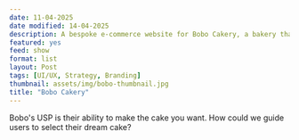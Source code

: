 ```yaml
---
date: 11-04-2025
date modified: 14-04-2025
description: A bespoke e-commerce website for Bobo Cakery, a bakery that specialises in highly-customised artisanal cakes.
featured: yes
feed: show
format: list
layout: Post
tags: [UI/UX, Strategy, Branding]
thumbnail: assets/img/bobo-thumbnail.jpg
title: "Bobo Cakery"
---
```


Bobo's USP is their ability to make the cake you want. How could we guide users to select their dream cake?